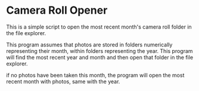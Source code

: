 # Camera Roll Opener

<!-- Harry Boyd - hboyd255@gmail.com - 02/05/2024 -->

This is a simple script to open the most recent month's camera roll folder in
the file explorer.

This program assumes that photos are stored in folders numerically representing
their month, within folders representing the year. This program will find the
most recent year and month and then open that folder in the file explorer.

if no photos have been taken this month, the program will open the most recent
month with photos, same with the year.